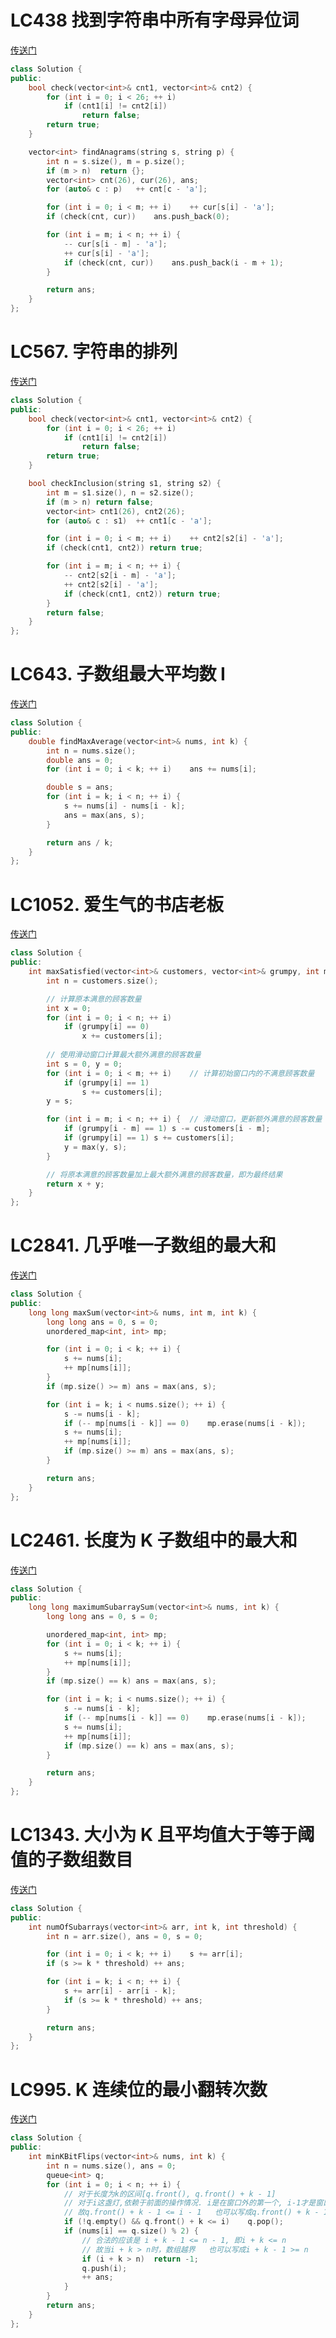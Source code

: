 # LC438 找到字符串中所有字母异位词
[传送门](https://leetcode.cn/problems/find-all-anagrams-in-a-string/description/)
```C++
class Solution {
public:
    bool check(vector<int>& cnt1, vector<int>& cnt2) {
        for (int i = 0; i < 26; ++ i)
            if (cnt1[i] != cnt2[i])
                return false;
        return true;
    }

    vector<int> findAnagrams(string s, string p) {
        int n = s.size(), m = p.size();
        if (m > n)  return {};
        vector<int> cnt(26), cur(26), ans;
        for (auto& c : p)   ++ cnt[c - 'a'];

        for (int i = 0; i < m; ++ i)    ++ cur[s[i] - 'a'];
        if (check(cnt, cur))    ans.push_back(0);

        for (int i = m; i < n; ++ i) {
            -- cur[s[i - m] - 'a'];
            ++ cur[s[i] - 'a'];
            if (check(cnt, cur))    ans.push_back(i - m + 1);
        }

        return ans;
    }
};
```

# LC567. 字符串的排列
[传送门](https://leetcode.cn/problems/permutation-in-string/description/)
```C++
class Solution {
public:
    bool check(vector<int>& cnt1, vector<int>& cnt2) {
        for (int i = 0; i < 26; ++ i) 
            if (cnt1[i] != cnt2[i]) 
                return false;
        return true;
    }

    bool checkInclusion(string s1, string s2) {
        int m = s1.size(), n = s2.size();
        if (m > n) return false;
        vector<int> cnt1(26), cnt2(26);
        for (auto& c : s1)  ++ cnt1[c - 'a'];

        for (int i = 0; i < m; ++ i)    ++ cnt2[s2[i] - 'a'];
        if (check(cnt1, cnt2)) return true;

        for (int i = m; i < n; ++ i) {
            -- cnt2[s2[i - m] - 'a'];
            ++ cnt2[s2[i] - 'a'];
            if (check(cnt1, cnt2)) return true;
        }
        return false;
    }
};
```

# LC643. 子数组最大平均数 I
[传送门](https://leetcode.cn/problems/maximum-average-subarray-i/description/)
```C++
class Solution {
public:
    double findMaxAverage(vector<int>& nums, int k) {
        int n = nums.size();
        double ans = 0;
        for (int i = 0; i < k; ++ i)    ans += nums[i];

        double s = ans;
        for (int i = k; i < n; ++ i) {
            s += nums[i] - nums[i - k];
            ans = max(ans, s);
        }

        return ans / k;
    }
};
```

# LC1052. 爱生气的书店老板
[传送门](https://leetcode.cn/problems/grumpy-bookstore-owner/description/)
```C++
class Solution {
public:
    int maxSatisfied(vector<int>& customers, vector<int>& grumpy, int m) {
        int n = customers.size();

        // 计算原本满意的顾客数量
        int x = 0;
        for (int i = 0; i < n; ++ i)
            if (grumpy[i] == 0)
                x += customers[i];
        
        // 使用滑动窗口计算最大额外满意的顾客数量
        int s = 0, y = 0;
        for (int i = 0; i < m; ++ i)    // 计算初始窗口内的不满意顾客数量
            if (grumpy[i] == 1)
                s += customers[i];
        y = s;

        for (int i = m; i < n; ++ i) {  // 滑动窗口，更新额外满意的顾客数量
            if (grumpy[i - m] == 1) s -= customers[i - m];
            if (grumpy[i] == 1) s += customers[i];
            y = max(y, s);
        }

        // 将原本满意的顾客数量加上最大额外满意的顾客数量，即为最终结果
        return x + y;
    }
};
```

# LC2841. 几乎唯一子数组的最大和
[传送门](https://leetcode.cn/problems/maximum-sum-of-almost-unique-subarray/description/)
```C++
class Solution {
public:
    long long maxSum(vector<int>& nums, int m, int k) {
        long long ans = 0, s = 0;
        unordered_map<int, int> mp;

        for (int i = 0; i < k; ++ i) {
            s += nums[i];
            ++ mp[nums[i]];
        }
        if (mp.size() >= m) ans = max(ans, s);

        for (int i = k; i < nums.size(); ++ i) {
            s -= nums[i - k];
            if (-- mp[nums[i - k]] == 0)    mp.erase(nums[i - k]);
            s += nums[i];
            ++ mp[nums[i]];
            if (mp.size() >= m) ans = max(ans, s);
        }

        return ans;
    }
};
```

# LC2461. 长度为 K 子数组中的最大和
[传送门](https://leetcode.cn/problems/maximum-sum-of-distinct-subarrays-with-length-k/description/)
```C++
class Solution {
public:
    long long maximumSubarraySum(vector<int>& nums, int k) {
        long long ans = 0, s = 0;

        unordered_map<int, int> mp;
        for (int i = 0; i < k; ++ i) {
            s += nums[i];
            ++ mp[nums[i]];
        }
        if (mp.size() == k) ans = max(ans, s);

        for (int i = k; i < nums.size(); ++ i) {
            s -= nums[i - k];
            if (-- mp[nums[i - k]] == 0)    mp.erase(nums[i - k]);
            s += nums[i];
            ++ mp[nums[i]];
            if (mp.size() == k) ans = max(ans, s);
        }

        return ans;
    }
};
```

# LC1343. 大小为 K 且平均值大于等于阈值的子数组数目
[传送门](https://leetcode.cn/problems/number-of-sub-arrays-of-size-k-and-average-greater-than-or-equal-to-threshold/description/)
```C++
class Solution {
public:
    int numOfSubarrays(vector<int>& arr, int k, int threshold) {
        int n = arr.size(), ans = 0, s = 0;

        for (int i = 0; i < k; ++ i)    s += arr[i];
        if (s >= k * threshold) ++ ans;

        for (int i = k; i < n; ++ i) {
            s += arr[i] - arr[i - k];
            if (s >= k * threshold) ++ ans;
        }

        return ans;
    }
};
```

# LC995. K 连续位的最小翻转次数
[传送门](https://leetcode.cn/problems/minimum-number-of-k-consecutive-bit-flips/description/)
```C++
class Solution {
public:
    int minKBitFlips(vector<int>& nums, int k) {
        int n = nums.size(), ans = 0;
        queue<int> q;
        for (int i = 0; i < n; ++ i) {
            // 对于长度为k的区间[q.front(), q.front() + k - 1]
            // 对于i这盏灯,依赖于前面的操作情况. i是在窗口外的第一个, i-1才是窗口的右端点
            // 故q.front() + k - 1 <= i - 1   也可以写成q.front() + k - 1 < i
            if (!q.empty() && q.front() + k <= i)    q.pop();
            if (nums[i] == q.size() % 2) {
                // 合法的应该是 i + k - 1 <= n - 1, 即i + k <= n
                // 故当i + k > n时，数组越界   也可以写成i + k - 1 >= n
                if (i + k > n)  return -1;
                q.push(i);
                ++ ans;
            }
        }
        return ans;
    }
};
```
